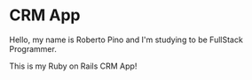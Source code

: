 # CRM App

Hello, my name is Roberto Pino and I'm studying to be FullStack Programmer.

This is my Ruby on Rails CRM App!